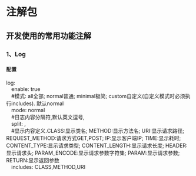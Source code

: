 # 注解包
## 开发使用的常用功能注解
### 1、Log
#### 配置
log:  
  &emsp;enable: true  
  &emsp;#模式: all全部; normal普通; minimal极简; custom自定义(自定义模式时必须执行includes). 默认normal  
  &emsp;mode: normal  
  &emsp;#日志内容分隔符,默认英文逗号,  
  &emsp;split: ,  
  &emsp;#显示内容定义.CLASS:显示类名;
  METHOD:显示方法名;
  URI:显示请求路径;
  REQUEST_METHOD:请求方式GET,POST;
  IP:显示客户端IP;
  TIME:显示耗时;
  CONTENT_TYPE:显示请求类型;
  CONTENT_LENGTH:显示请求长度;
  HEADER:显示请求头;
  PARAM_ENCODE:显示请求参数字符集;
  PARAM:显示请求参数;
  RETURN:显示返回参数  
  &emsp;includes: CLASS,METHOD,URI